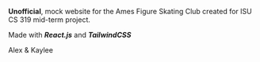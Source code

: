 **Unofficial**, mock website for the Ames Figure Skating Club created for ISU CS 319 mid-term project.

Made with **_React.js_** and **_TailwindCSS_**

Alex & Kaylee
